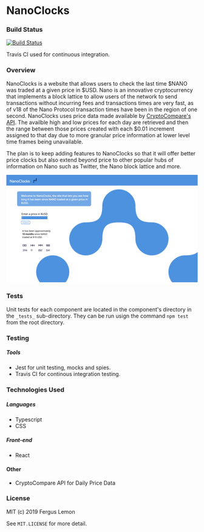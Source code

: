 # NanoClocks

### Build Status
[![Build Status](https://travis-ci.org/FergusLemon/nanoclocks.svg?branch=master)](https://travis-ci.org/FergusLemon/nanoclocks)

Travis CI used for continuous integration.

### Overview
NanoClocks is a website that allows users to check the last time $NANO was traded at a given price in $USD.  Nano is an innovative cryptocurrency that implements a block lattice to allow users of the network to send transactions without incurring fees and transactions times are very fast, as of v18 of the Nano Protocol transaction times have been in the region of one second. NanoClocks uses price data made available by [CryptoCompare's API](https://min-api.cryptocompare.com/documentation?key=Historical&cat=dataHistoday). The availble high and low prices for each day are retrieved and then the range between those prices created with each $0.01 increment assigned to that day due to more granular price information at lower level time frames being unavailable.

The plan is to keep adding features to NanoClocks so that it will offer better price clocks but also extend beyond price to other popular hubs of information on Nano such as Twitter, the Nano block lattice and more.

![NanoClocks Homepage](/public/nanoClocksHomepage.jpg)

### Tests
Unit tests for each component are located in the component's directory in the `_tests_` sub-directory. They can be run usign the command `npm test` from the root directory.

### Testing
##### Tools
  - Jest for unit testing, mocks and spies.
  - Travis CI for continous integration testing.

### Technologies Used
##### Languages
   - Typescript
   - CSS
   
##### Front-end
   - React

#### Other
   - CryptoCompare API for Daily Price Data
   
### License
MIT (c) 2019 Fergus Lemon

See `MIT.LICENSE` for more detail.
